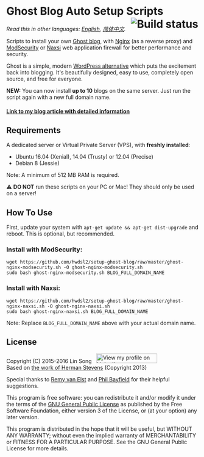 ﻿# Ghost Blog Auto Setup Scripts <a href="https://travis-ci.org/hwdsl2/setup-ghost-blog"><img align="right" src="https://travis-ci.org/hwdsl2/setup-ghost-blog.svg?branch=master" alt="Build status" /></a>

*Read this in other languages: [English](README.md), [简体中文](README-zh.md).*

Scripts to install your own <a href="https://github.com/TryGhost/Ghost" target="_blank">Ghost blog</a>, with <a href="http://nginx.org/en/" target="_blank">Nginx</a> (as a reverse proxy) and <a href="https://www.modsecurity.org/" target="_blank">ModSecurity</a> or <a href="https://github.com/nbs-system/naxsi" target="_blank">Naxsi</a> web application firewall for better performance and security.

Ghost is a simple, modern <a href="https://ghost.org/vs/wordpress/" target="_blank">WordPress alternative</a> which puts the excitement back into blogging. It's beautifully designed, easy to use, completely open source, and free for everyone.

**NEW:** You can now install **up to 10** blogs on the same server. Just run the script again with a new full domain name.

#### <a href="https://blog.ls20.com/install-ghost-0-3-3-with-nginx-and-modsecurity/" target="_blank">Link to my blog article with detailed information</a>   

## Requirements

A dedicated server or Virtual Private Server (VPS), with **freshly installed**:   
- Ubuntu 16.04 (Xenial), 14.04 (Trusty) or 12.04 (Precise)
- Debian 8 (Jessie)

Note: A minimum of 512 MB RAM is required.

:warning: **DO NOT** run these scripts on your PC or Mac! They should only be used on a server!

## How To Use

First, update your system with `apt-get update && apt-get dist-upgrade` and reboot. This is optional, but recommended.

### Install with ModSecurity:

```
wget https://github.com/hwdsl2/setup-ghost-blog/raw/master/ghost-nginx-modsecurity.sh -O ghost-nginx-modsecurity.sh
sudo bash ghost-nginx-modsecurity.sh BLOG_FULL_DOMAIN_NAME
```

### Install with Naxsi:

```
wget https://github.com/hwdsl2/setup-ghost-blog/raw/master/ghost-nginx-naxsi.sh -O ghost-nginx-naxsi.sh
sudo bash ghost-nginx-naxsi.sh BLOG_FULL_DOMAIN_NAME
```

Note: Replace `BLOG_FULL_DOMAIN_NAME` above with your actual domain name.

## License

Copyright (C) 2015-2016&nbsp;Lin Song&nbsp;&nbsp;&nbsp;<a href="https://www.linkedin.com/in/linsongui" target="_blank"><img src="https://static.licdn.com/scds/common/u/img/webpromo/btn_viewmy_160x25.png" width="160" height="25" border="0" alt="View my profile on LinkedIn"></a>    
Based on <a href="https://blog.igbuend.com/dude-looks-like-a-ghost/" target="_blank">the work of Herman Stevens</a> (Copyright 2013)

Special thanks to <a href="https://raymii.org" target="_blank">Remy van Elst</a> and <a href="https://philio.me" target="_blank">Phil Bayfield</a> for their helpful suggestions.

This program is free software: you can redistribute it and/or modify it under the terms of the <a href="https://www.gnu.org/licenses/gpl.html" target="_blank">GNU General Public License</a> as published by the Free Software Foundation, either version 3 of the License, or (at your option) any later version.

This program is distributed in the hope that it will be useful, but WITHOUT ANY WARRANTY; without even the implied warranty of MERCHANTABILITY or FITNESS FOR A PARTICULAR PURPOSE. See the GNU General Public License for more details.
